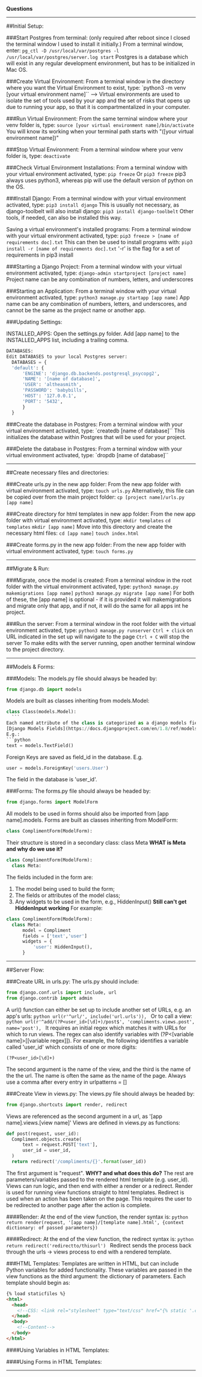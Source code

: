 **Questions**

--------------------------------------------------------------------------------

##Initial Setup:

###Start Postgres from terminal:
(only required after reboot since I closed the terminal window I used to install it initially.)
From a terminal window, enter:
  `pg_ctl -D /usr/local/var/postgres -l /usr/local/var/postgres/server.log start`
Postgres is a database which will exist in any regular development environment, but has to be initialized in Mac OS.

###Create Virtual Environment:
From a terminal window in the directory where you want the Virtual Environment to exist, type:
  `python3 -m venv [your virtual environment name]``
--> Virtual environments are used to isolate the set of tools used by your app and the set of risks that opens up due to running your app, so that it is compartmentalized in your computer.

###Run Virtual Environment:
From the same terminal window where your venv folder is, type:
  `source [your virtual environment name]/bin/activate`
You will know its working when your terminal path starts with "([your virtual environment name])"

###Stop Virtual Environment:
From a terminal window where your venv folder is, type:
  `deactivate`

###Check Virtual Environment Installations:
From a terminal window with your virtual environment activated, type:
  `pip freeze`
Or
  `pip3 freeze`
pip3 always uses python3, whereas pip will use the default version of python on the OS.

###Install Django:
From a terminal window with your virtual environment activated, type:
  `pip3 install django`
This is usually not necessary, as django-toolbelt will also install django:
  `pip3 install django-toolbelt`
Other tools, if needed, can also be installed this way.

Saving a virtual environment's installed programs:
From a terminal window with your virtual environment activated, type:
  `pip3 freeze > [name of requirements doc].txt`
This can then be used to install programs with:
  `pip3 install -r [name of requirements doc].txt`
'-r' is the flag for a set of requirements in pip3 install

###Starting a Django Project:
From a terminal window with your virtual environment activated, type:
  `django-admin startproject [project name]`
Project name can be any combination of numbers, letters, and underscores

###Starting an Application:
From a terminal window with your virtual environment activated, type:
  `python3 manage.py startapp [app name]`
App name can be any combination of numbers, letters, and underscores, and cannot be the same as the project name or another app.

###Updating Settings:

  INSTALLED_APPS:
  Open the settings.py folder.
  Add [app name] to the INSTALLED_APPS list, including a trailing comma.

  ```python
  DATABASES:
  Edit DATABASES to your local Postgres server:
    DATABASES = {
  	'default': {
  		'ENGINE': 'django.db.backends.postgresql_psycopg2',
  		'NAME': '[name of database]',
  		'USER': 'altheasmith',
  		'PASSWORD': 'babybills',
  		'HOST': '127.0.0.1',
  		'PORT': '5432',
  		}
  	}
  ```

###Create the database in Postgres:
From a terminal window with your virtual environment activated, type:
  `createdb [name of database]``
This initializes the database within Postgres that will be used for your project.

###Delete the database in Postgres:
From a terminal window with your virtual environment activated, type:
  `dropdb [name of database]``

--------------------------------------------------------------------------------

##Create necessary files and directories:

###Create urls.py in the new app folder:
From the new app folder with virtual environment activated, type:
  `touch urls.py`
Alternatively, this file can be copied over from the main project folder:
  `cp [project name]/urls.py [app name]`

###Create directory for html templates in new app folder:
From the new app folder with virtual environment activated, type:
  `mkdir templates`
  `cd templates`
  `mkdir [app name]`
Move into this directory and create the necessary html files:
  `cd [app name]`
  `touch index.html`

###Create forms.py in the new app folder:
From the new app folder with virtual environment activated, type:
  `touch forms.py`

--------------------------------------------------------------------------------

##Migrate & Run:

###Migrate, once the model is created:
From a terminal window in the root folder with the virtual environment activated, type:
  `python3 manage.py makemigrations [app name]`
  `python3 manage.py migrate [app name]`
For both of these, the [app name] is optional - if it is provided it will makemigrations and migrate only that app, and if not, it will do the same for all apps int he project.

###Run the server:
From a terminal window in the root folder with the virtual environment activated, type:
  `python3 manage.py runserver`
`Ctrl + click` on URL indicated in the set up will navigate to the page
`Ctrl + C` will stop the server
To make edits with the server running, open another terminal window to the project directory.

--------------------------------------------------------------------------------

##Models & Forms:

###Models:
The models.py file should always be headed by:
  ```python
  from django.db import models
  ```
Models are built as classes inheriting from models.Model:
  ```python
  class Class(models.Model):
    ```
Each named attribute of the class is categorized as a django models field from this list:
  [Django Models Fields](https://docs.djangoproject.com/en/1.8/ref/models/fields/)
E.g.:
  ```python
  text = models.TextField()
  ```
Foreign Keys are saved as field_id in the database.
E.g.
  ```python
  user = models.ForeignKey('users.User')
  ```
The field in the database is 'user_id'.

###Forms:
The forms.py file should always be headed by:
  ```python
  from django.forms import ModelForm
  ```
All models to be used in forms should also be imported from [app name].models.
Forms are built as classes inheriting from ModelForm:
  ```python
  class ComplimentForm(ModelForm):
  ```
Their structure is stored in a secondary class: class Meta **WHAT is Meta and why do we use it?**
  ```python
  class ComplimentForm(ModelForm):
    class Meta:
  ```
The fields included in the form are:
  1. The model being used to build the form;
  2. The fields or attributes of the model class;
  3. Any widgets to be used in the form, e.g., HiddenInput() **Still can't get HiddenInput working**
For example:
  ```python
  class ComplimentForm(ModelForm):
    class Meta:
        model = Compliment
        fields = ['text','user']
        widgets = {
            'user': HiddenInput(),
        }
  ```

--------------------------------------------------------------------------------

##Server Flow:

###Create URL in urls.py:
The urls.py should include:
  ```python
  from django.conf.urls import include, url
  from django.contrib import admin
  ```
A url() function can either be set up to include another set of URLs, e.g. an app's urls:
    ```python
    url(r'^url/', include('url.urls')),
    ```
Or to call a view:
    ```python
    url(r'^add/(?P<user_id>[\d]+)/post$', 'compliments.views.post', name='post'),
    ```
It requires an initial regex which matches it with URLs for which to run views.
The regex can also identify variables with (?P<[variable name]>[[variable regex]]).
For example, the following identifies a variable called 'user_id' which consists of one or more digits:
  ```
  (?P<user_id>[\d]+)
  ```
The second argument is the name of the view, and the third is the name of the the url.
The name is often the same as the name of the page.
Always use a comma after every entry in urlpatterns = []

###Create View in views.py:
The views.py file should always be headed by:
  ```python
  from django.shortcuts import render, redirect
  ```
Views are referenced as the second argument in a url, as '[app name].views.[view name]'
Views are defined in views.py as functions:
  ```python
  def post(request, user_id):
    Compliment.objects.create(
        text = request.POST['text'],
        user_id = user_id,
    )
    return redirect('/compliments/{}'.format(user_id))
  ```
The first argument is "request". **WHY? and what does this do?**
The rest are parameters/variables passed to the rendered html template (e.g. user_id).
Views can run logic, and then end with either a render or a redirect.
Render is used for running view functions straight to html templates.
Redirect is used when an action has been taken on the page.
This requires the user to be redirected to another page after the action is complete.

####Render:
  At the end of the view function, the render syntax is:
    ```python
    return render(request, '[app name]/[template name].html', {context dictionary: of passed parameters})
    ```

####Redirect:
  At the end of the view function, the redirect syntax is:
    ```python
    return redirect('redirectto/thisurl')
    ```
  Redirect sends the process back through the urls -> views process to end with a rendered template.

###HTML Templates:
Templates are written in HTML, but can include Python variables for added functionality.
These variables are passed in the view functions as the third argument: the dictionary of parameters.
Each template should begin as:
  ```html
  {% load staticfiles %}
  <html>
    <head>
      <!--CSS: <link rel="stylesheet" type="text/css" href="{% static '.css' %}"> -->
    </head>
    <body>
      <!--Content-->
    </body>
  </html>
  ```

####Using Variables in HTML Templates:

####Using Forms in HTML Templates:


--------------------------------------------------------------------------------
